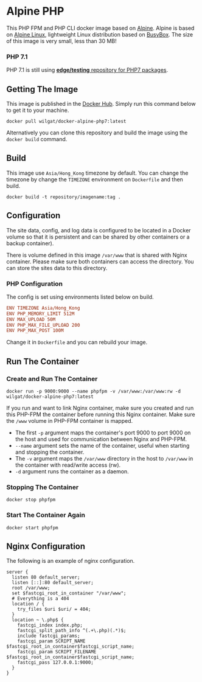 # Alpine PHP

This PHP FPM and PHP CLI docker image based on [Alpine](https://hub.docker.com/_/alpine/). Alpine is based on [Alpine Linux](http://www.alpinelinux.org), lightweight Linux distribution based on [BusyBox](https://hub.docker.com/_/busybox/). The size of this image is very small, less than 30 MB!

### PHP 7.1

PHP 7.1 is still using [**edge/testing** repository for PHP7 packages](https://pkgs.alpinelinux.org/packages?name=php7*&branch=&repo=testing&arch=&maintainer=).

## Getting The Image

This image is published in the [Docker Hub](https://hub.docker.com/r/wilgat/docker-alpine-php7/). Simply run this command below to get it to your machine.

```Shell
docker pull wilgat/docker-alpine-php7:latest
```

Alternatively you can clone this repository and build the image using the `docker build` command.

## Build

This image use `Asia/Hong_Kong` timezone by default. You can change the timezone by change the `TIMEZONE` environment on `Dockerfile` and then build.

```Shell
docker build -t repository/imagename:tag .
```

## Configuration

The site data, config, and log data is configured to be located in a Docker volume so that it is persistent and can be shared by other containers or a backup container).

There is volume defined in this image `/var/www` that is shared with Nginx container. Please make sure both containers can access the directory. You can store the sites data to this directory.

### PHP Configuration

The config is set using environments listed below on build.

```Ini
ENV TIMEZONE Asia/Hong_Kong
ENV PHP_MEMORY_LIMIT 512M
ENV MAX_UPLOAD 50M
ENV PHP_MAX_FILE_UPLOAD 200
ENV PHP_MAX_POST 100M
```

Change it in `Dockerfile` and you can rebuild your image.

## Run The Container

### Create and Run The Container

```Shell
docker run -p 9000:9000 --name phpfpm -v /var/www:/var/www:rw -d wilgat/docker-alpine-php7:latest
```

If you run and want to link Nginx container, make sure you created and run this PHP-FPM the container before running this Nginx container. Make sure the `/www` volume in PHP-FPM container is mapped.

 * The first `-p` argument maps the container's port 9000 to port 9000 on the host and used for communication between Nginx and PHP-FPM.
 * `--name` argument sets the name of the container, useful when starting and stopping the container.
 * The `-v` argument maps the `/var/www` directory in the host to `/var/www` in the container with read/write access (rw).
 * `-d` argument runs the container as a daemon.

### Stopping The Container

```Shell
docker stop phpfpm
```
### Start The Container Again

```Shell
docker start phpfpm
```
## Nginx Configuration
The following is an example of nginx configuration.
```Shell
server {
  listen 80 default_server;
  listen [::]:80 default_server;
  root /var/www;
  set $fastcgi_root_in_container "/var/www";
  # Everything is a 404
  location / {
    try_files $uri $uri/ = 404;
  }
  location ~ \.php$ {
    fastcgi_index index.php;
    fastcgi_split_path_info ^(.+\.php)(.*)$;
    include fastcgi_params;
    fastcgi_param SCRIPT_NAME $fastcgi_root_in_container$fastcgi_script_name;
    fastcgi_param SCRIPT_FILENAME $fastcgi_root_in_container$fastcgi_script_name;
    fastcgi_pass 127.0.0.1:9000;
  }
}
```
